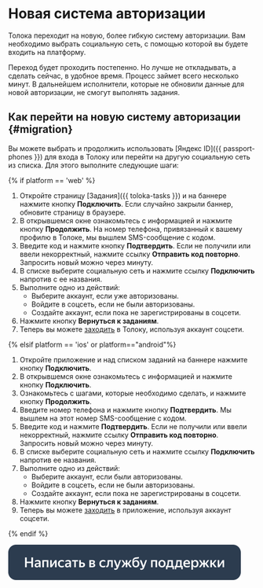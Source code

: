 # Новая система авторизации

Толока переходит на новую, более гибкую систему авторизации. Вам необходимо выбрать социальную сеть, с помощью которой вы будете входить на платформу.

Переход будет проходить постепенно. Но лучше не откладывать, а сделать сейчас, в удобное время. Процесс займет всего несколько минут. В дальнейшем исполнители, которые не обновили данные для новой авторизации, не смогут выполнять задания.

## Как перейти на новую систему авторизации {#migration}

Вы можете выбрать и продолжить использовать [Яндекс ID]({{ passport-phones }}) для входа в Толоку или перейти на другую социальную сеть из списка. Для этого выполните следующие шаги:

{% if platform == 'web' %}
1. Откройте страницу [Задания]({{ toloka-tasks }}) и на баннере нажмите кнопку **Подключить**. Если случайно закрыли баннер, обновите страницу в браузере.
2. В открывшемся окне ознакомьтесь с информацией и нажмите кнопку **Продолжить**. На номер телефона, привязанный к вашему профилю в Толоке, мы вышлем SMS-сообщение с кодом.
3. Введите код и нажмите кнопку **Подтвердить**. Если не получили или ввели некорректный, нажмите ссылку **Отправить код повторно**. Запросить новый можно через минуту.
4. В списке выберите социальную сеть и нажмите ссылку **Подключить** напротив с ее названия.
5. Выполните одно из действий:
   - Выберите аккаунт, если уже авторизованы.
   - Войдите в соцсеть, если не были авторизованы.
   - Создайте аккаунт, если пока не зарегистрированы в соцсети.
6. Нажмите кнопку **Вернуться к заданиям**.
7. Теперь вы можете [заходить](register.md#authorization) в Толоку, используя аккаунт соцсети.

{% elsif platform == 'ios' or platform=="android"%}
1. Откройте приложение и над списком заданий на баннере нажмите кнопку **Подключить**.
2. В открывшемся окне ознакомьтесь с информацией и нажмите кнопку **Подключить**.
3. Ознакомьтесь с шагами, которые необходимо сделать, и нажмите кнопку **Продолжить**.
4. Введите номер телефона и нажмите кнопку **Подтвердить**. Мы вышлем на этот номер SMS-сообщение с кодом.
5. Введите код и нажмите **Подтвердить**. Если не получили или ввели некорректный, нажмите ссылку **Отправить код повторно**. Запросить новый можно через минуту.
6. В списке выберите социальную сеть и нажмите ссылку **Подключить** напротив ее названия.
7. Выполните одно из действий:
   - Выберите аккаунт, если были авторизованы.
   - Войдите в соцсеть, если не были авторизованы.
   - Создайте аккаунт, если пока не зарегистрированы в соцсети.
8. Нажмите кнопку **Вернуться к заданиям**.
9. Теперь вы можете [заходить](auth.md#authorization) в приложение, используя аккаунт соцсети.

{% endif %}

[![](assets/buttons/contact-support.svg)](troubleshooting/troubleshooting.md#registration)
